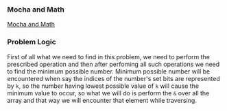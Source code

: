 ### Mocha and Math
[Mocha and Math](https://codeforces.com/problemset/problem/1559/A)

### Problem Logic
First of all what we need to find in this problem, we need to perform the prescribed operation and then after perfoming all such operations we need to find the minimum possible number. Minimum possible number will be encountered when say the indices of the number's set bits are represented by `k`, so the number having lowest possible value of `k` will cause the minimum value to occur, so what we will do is perform the `&` over all the array and that way we will encounter that element while traversing.